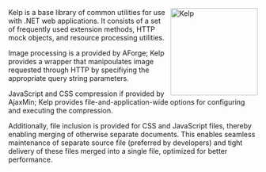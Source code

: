 <img src="https://raw.github.com/igorfrance/kelp/master/Kelp.App/kelp.png" alt="Kelp" align="right" width="176"/>
Kelp is a base library of common utilities for use with .NET web applications. It consists of a set of frequently used extension methods, HTTP mock objects, and resource processing utilities.

Image processing is a provided by AForge; Kelp provides a wrapper that manipoulates image requested through HTTP by specifiying the appropriate query string parameters.

JavaScript and CSS compression if provided by AjaxMin; Kelp provides file-and-application-wide options for configuring and executing the compression.

Additionally, file inclusion is provided for CSS and JavaScript files, thereby enabling merging of otherwise separate documents. This enables seamless maintenance of separate source file (preferred by developers) and tight delivery of these files merged into a single file, optimized for better performance.

